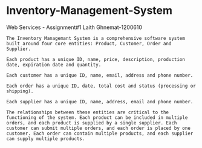 # Inventory-Management-System
Web Services - Assignment#1
Laith Ghnemat-1200610

    The Inventory Managemant System is a comprehensive software system built around four core entities: Product, Customer, Order and Supplier.

    Each product has a unique ID, name, price, description, production date, expiration date and quantity.

    Each customer has a unique ID, name, email, address and phone number.

    Each order has a unique ID, date, total cost and status (processing or shipping).

    Each supplier has a unique ID, name, address, email and phone number.

    The relationships between these entities are critical to the functioning of the system. Each product can be included in multiple orders, and each product is supplied by a single supplier. Each customer can submit multiple orders, and each order is placed by one customer. Each order can contain multiple products, and each supplier can supply multiple products.
